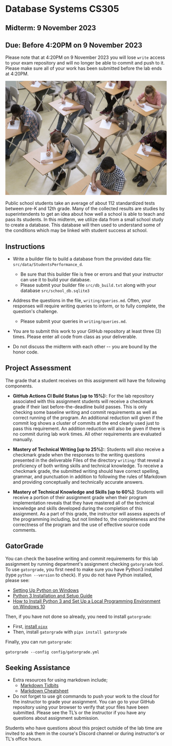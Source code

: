 # Database Systems  CS305

## Midterm: 9 November 2023

## Due: Before 4:20PM on 9 November 2023

Please note that at 4:20PM on 9 November 2023 you will lose `write` access to your exam repository and will no longer be able to commit and push to it. Please make sure all of your work has been submitted before the lab ends at 4:20PM.

![bases](./graphics/testing.png)

Public school students take an average of about 112 standardized tests between pre-K and 12th grade. Many of the collected results are studies by superintendents to get an idea about how well a school is able to teach and pass its students. In this midterm, we utilize data from a small school study to create a database. This database will then used to understand some of the conditions which may be linked with student success at school.

## Instructions

* Write a builder file to build a database from the provided data file: `src/data/StudentsPerformance_d`. 
  * Be sure that this builder file is free or errors and that your instructor can use it to build your database.
  * Please submit your builder file `src/db_build.txt` along with your database `src/school_db.sqlite3`

* Address the questions in the file, `writing/queries.md`. Often, your responses will require writing queries to inform, or to fully complete, the question's challenge.
  * Please submit your queries in `writing/queries.md`.

* You are to submit this work to your GitHub repository at least three (3) times. Please enter all code from class as your deliverable.

* Do not discuss the midterm with each other -- you are bound by the honor code.

## Project Assessment

The grade that a student receives on this assignment will have the following components.

* **GitHub Actions CI Build Status [up to 15%]:**: For the lab repository associated with this assignment students will receive a checkmark grade if their last before-the-deadline build passes. This is only checking some baseline writing and commit requirements as well as correct running of the program. An additional reduction will given if the commit log shows a cluster of commits at the end clearly used just to pass this requirement. An addition reduction will also be given if there is no commit during lab work times. All other requirements are evaluated manually.

* **Mastery of Technical Writing [up to 25%]:**: Students will also receive a checkmark grade when the responses to the writing questions presented in the deliverable Files of the directory `writing/` that reveal a proficiency of both writing skills and technical knowledge. To receive a checkmark grade, the submitted writing should have correct spelling, grammar, and punctuation in addition to following the rules of Markdown and providing conceptually and technically accurate answers.

* **Mastery of Technical Knowledge and Skills [up to 60%]**: Students will receive a portion of their assignment grade when their program implementation reveals that they have mastered all of the technical knowledge and skills developed during the completion of this assignment. As a part of this grade, the instructor will assess aspects of the programming including, but not limited to, the completeness and the correctness of the program and the use of effective source code comments.

## GatorGrade

You can check the baseline writing and commit requirements for this lab assignment by running department's assignment checking `gatorgrade` tool. To use `gatorgrade`, you first need to make sure you have Python3 installed (type `python --version` to check). If you do not have Python installed, please see:

* [Setting Up Python on Windows](https://realpython.com/lessons/python-windows-setup/)
* [Python 3 Installation and Setup Guide](https://realpython.com/installing-python/)
* [How to Install Python 3 and Set Up a Local Programming Environment on Windows 10](https://www.digitalocean.com/community/tutorials/how-to-install-python-3-and-set-up-a-local-programming-environment-on-windows-10)

Then, if you have not done so already, you need to install `gatorgrade`:

* First, [install `pipx`](https://pypa.github.io/pipx/installation/)
* Then, install `gatorgrade` with `pipx install gatorgrade`

Finally, you can run `gatorgrade`:

`gatorgrade --config config/gatorgrade.yml`

## Seeking Assistance

* Extra resources for using markdown include;
  * [Markdown Tidbits](https://www.youtube.com/watch?v=cdJEUAy5IyA)
  * [Markdown Cheatsheet](https://github.com/adam-p/markdown-here/wiki/Markdown-Cheatsheet)
* Do not forget to use git commands to push your work to the cloud for the instructor to grade your assignment. You can go to your GitHub repository using your browser to verify that your files have been submitted. Please see the TL’s or the instructor if you have any questions about assignment submission.

Students who have questions about this project outside of the lab time are invited
to ask them in the course's Discord channel or during instructor's or TL's office hours.
